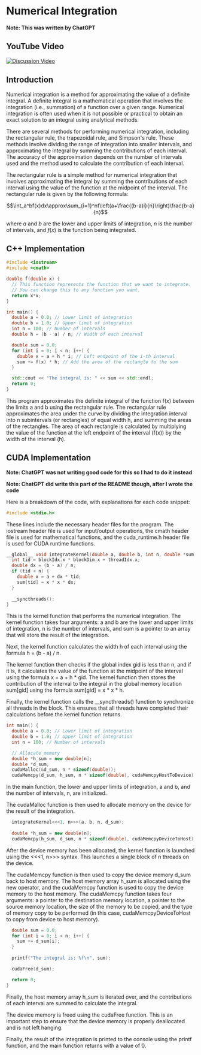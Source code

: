 # Numerical Integration

**Note: This was written by ChatGPT**

## YouTube Video

[![Discussion Video](https://img.youtube.com/vi/OctUcZ6Bulo/0.jpg)](https://www.youtube.com/watch?v=OctUcZ6Bulo "Discussion Video")

## Introduction

Numerical integration is a method for approximating the value of a definite integral. A definite integral is a mathematical operation that involves the integration (i.e., summation) of a function over a given range. Numerical integration is often used when it is not possible or practical to obtain an exact solution to an integral using analytical methods.

There are several methods for performing numerical integration, including the rectangular rule, the trapezoidal rule, and Simpson's rule. These methods involve dividing the range of integration into smaller intervals, and approximating the integral by summing the contributions of each interval. The accuracy of the approximation depends on the number of intervals used and the method used to calculate the contribution of each interval.

The rectangular rule is a simple method for numerical integration that involves approximating the integral by summing the contributions of each interval using the value of the function at the midpoint of the interval. The rectangular rule is given by the following formula:

$$\int_a^bf(x)dx\approx\sum_{i=1}^nf\left(a+\frac{(b-a)i}{n}\right)\frac{b-a}{n}$$

where $a$ and $b$ are the lower and upper limits of integration, $n$ is the number of intervals, and $f(x)$ is the function being integrated.

## C++ Implementation

```cpp
#include <iostream>
#include <cmath>

double f(double x) {
  // This function represents the function that we want to integrate.
  // You can change this to any function you want.
  return x*x;
}

int main() {
  double a = 0.0; // Lower limit of integration
  double b = 1.0; // Upper limit of integration
  int n = 100; // Number of intervals
  double h = (b - a) / n; // Width of each interval

  double sum = 0.0;
  for (int i = 0; i < n; i++) {
    double x = a + h * i; // Left endpoint of the i-th interval
    sum += f(x) * h; // Add the area of the rectangle to the sum
  }

  std::cout << "The integral is: " << sum << std::endl;
  return 0;
}
```

This program approximates the definite integral of the function f(x) between the limits a and b using the rectangular rule. The rectangular rule approximates the area under the curve by dividing the integration interval into n subintervals (or rectangles) of equal width h, and summing the areas of the rectangles. The area of each rectangle is calculated by multiplying the value of the function at the left endpoint of the interval (f(x)) by the width of the interval (h).

## CUDA Implementation

**Note: ChatGPT was not writing good code for this so I had to do it instead**

**Note: ChatGPT did write this part of the README though, after I wrote the code**

Here is a breakdown of the code, with explanations for each code snippet:

```cpp
#include <stdio.h>
```

These lines include the necessary header files for the program. The iostream header file is used for input/output operations, the cmath header file is used for mathematical functions, and the cuda_runtime.h header file is used for CUDA runtime functions.

```cpp
__global__ void integrateKernel(double a, double b, int n, double *sum) {
  int tid = blockIdx.x * blockDim.x + threadIdx.x;
  double dx = (b - a) / n;
  if (tid < n) {
    double x = a + dx * tid;
    sum[tid] = x * x * dx;
  }
  
  __syncthreads();
}
```

This is the kernel function that performs the numerical integration. The kernel function takes four arguments: a and b are the lower and upper limits of integration, n is the number of intervals, and sum is a pointer to an array that will store the result of the integration.

Next, the kernel function calculates the width h of each interval using the formula h = (b - a) / n.

The kernel function then checks if the global index gid is less than n, and if it is, it calculates the value of the function at the midpoint of the interval using the formula x = a + h * gid. The kernel function then stores the contribution of the interval to the integral in the global memory location sum[gid] using the formula sum[gid] = x * x * h.

Finally, the kernel function calls the __syncthreads() function to synchronize all threads in the block. This ensures that all threads have completed their calculations before the kernel function returns.

```cpp
int main() {
  double a = 0.0; // Lower limit of integration
  double b = 1.0; // Upper limit of integration
  int n = 100; // Number of intervals

  // Allocate memory
  double *h_sum = new double[n];
  double *d_sum;
  cudaMalloc(&d_sum, n * sizeof(double));
  cudaMemcpy(d_sum, h_sum, n * sizeof(double), cudaMemcpyHostToDevice);
```

In the main function, the lower and upper limits of integration, a and b, and the number of intervals, n, are initialized.

The cudaMalloc function is then used to allocate memory on the device for the result of the integration.

```cpp
  integrateKernel<<<1, n>>>(a, b, n, d_sum);
  
  double *h_sum = new double[n];
  cudaMemcpy(h_sum, d_sum, n * sizeof(double), cudaMemcpyDeviceToHost);
```

After the device memory has been allocated, the kernel function is launched using the <<<1, n>>> syntax. This launches a single block of n threads on the device.

The cudaMemcpy function is then used to copy the device memory d_sum back to host memory. The host memory array h_sum is allocated using the new operator, and the cudaMemcpy function is used to copy the device memory to the host memory. The cudaMemcpy function takes four arguments: a pointer to the destination memory location, a pointer to the source memory location, the size of the memory to be copied, and the type of memory copy to be performed (in this case, cudaMemcpyDeviceToHost to copy from device to host memory).

```cpp
  double sum = 0.0;
  for (int i = 0; i < n; i++) {
    sum += d_sum[i];
  }
  
  printf("The integral is: %f\n", sum);

  cudaFree(d_sum);

  return 0;
}
```

Finally, the host memory array h_sum is iterated over, and the contributions of each interval are summed to calculate the integral. 

The device memory is freed using the cudaFree function. This is an important step to ensure that the device memory is properly deallocated and is not left hanging.

Finally, the result of the integration is printed to the console using the printf function, and the main function returns with a value of 0.

